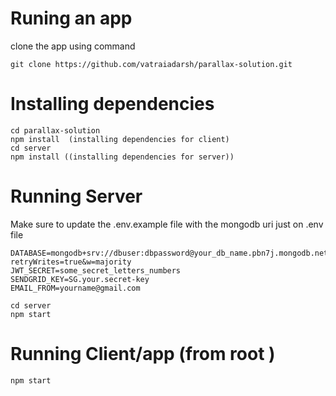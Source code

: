 # Runing an app







clone the app using command 

```git
git clone https://github.com/vatraiadarsh/parallax-solution.git
```

# Installing dependencies

```node
cd parallax-solution
npm install  (installing dependencies for client)
cd server
npm install ((installing dependencies for server))
```
# Running Server
Make sure to update the .env.example file with the mongodb uri just on .env file

```node
DATABASE=mongodb+srv://dbuser:dbpassword@your_db_name.pbn7j.mongodb.net/myFirstDatabase?retryWrites=true&w=majority
JWT_SECRET=some_secret_letters_numbers
SENDGRID_KEY=SG.your.secret-key
EMAIL_FROM=yourname@gmail.com
```


```node
cd server
npm start
```

# Running Client/app (from root )
```node
npm start
```

